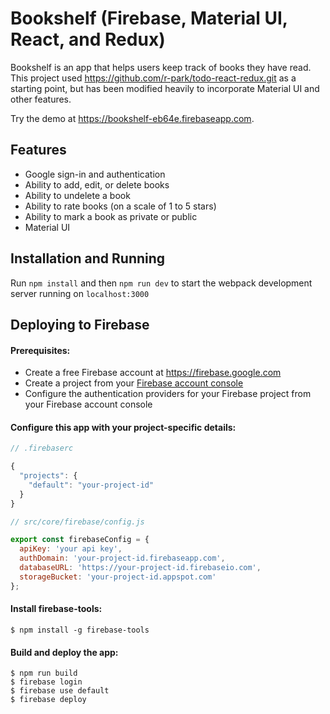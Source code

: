 # Bookshelf (Firebase, Material UI, React, and Redux)
Bookshelf is an app that helps users keep track of books they have read. This project used https://github.com/r-park/todo-react-redux.git as a starting point, but has been modified heavily to incorporate Material UI and other features.

Try the demo at https://bookshelf-eb64e.firebaseapp.com.

## Features
- Google sign-in and authentication
- Ability to add, edit, or delete books
- Ability to undelete a book
- Ability to rate books (on a scale of 1 to 5 stars)
- Ability to mark a book as private or public
- Material UI

## Installation and Running
Run `npm install` and then `npm run dev` to start the webpack development server running on `localhost:3000`

## Deploying to Firebase
#### Prerequisites:
- Create a free Firebase account at https://firebase.google.com
- Create a project from your [Firebase account console](https://console.firebase.google.com)
- Configure the authentication providers for your Firebase project from your Firebase account console

#### Configure this app with your project-specific details:
```javascript
// .firebaserc

{
  "projects": {
    "default": "your-project-id"
  }
}
```
```javascript
// src/core/firebase/config.js

export const firebaseConfig = {
  apiKey: 'your api key',
  authDomain: 'your-project-id.firebaseapp.com',
  databaseURL: 'https://your-project-id.firebaseio.com',
  storageBucket: 'your-project-id.appspot.com'
};
```

#### Install firebase-tools:
```shell
$ npm install -g firebase-tools
```

#### Build and deploy the app:
```shell
$ npm run build
$ firebase login
$ firebase use default
$ firebase deploy
```
